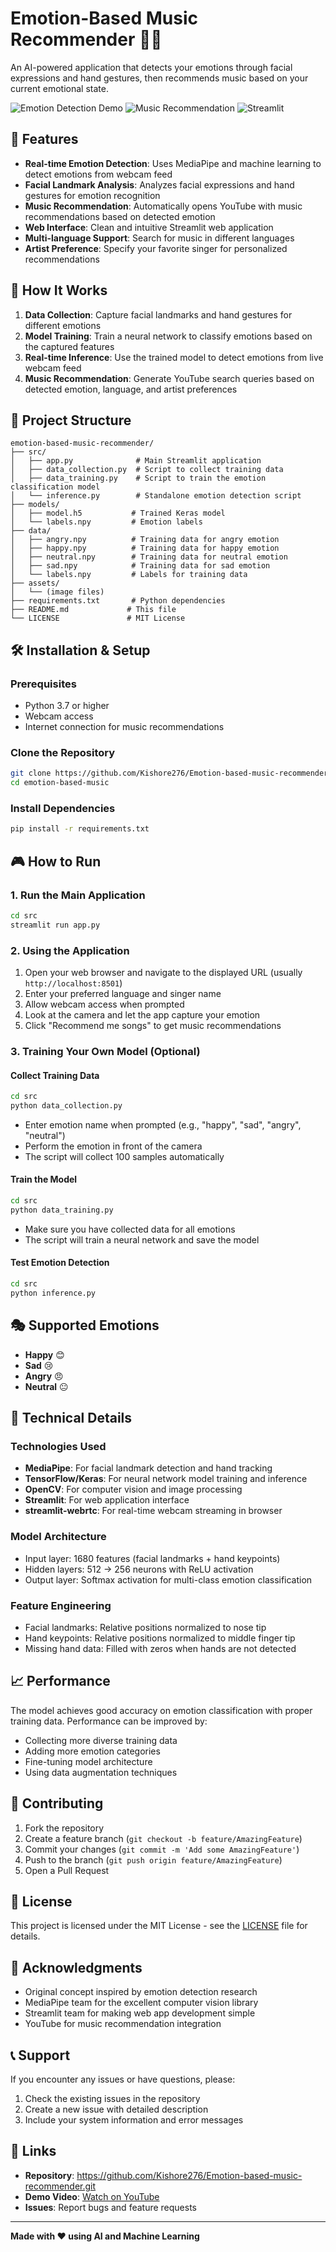 # Emotion-Based Music Recommender 🎵😊

An AI-powered application that detects your emotions through facial expressions and hand gestures, then recommends music based on your current emotional state.

![Emotion Detection Demo](https://img.shields.io/badge/AI-Emotion%20Detection-blue) ![Music Recommendation](https://img.shields.io/badge/Music-Recommendation-green) ![Streamlit](https://img.shields.io/badge/Streamlit-Web%20App-red)

## 🎯 Features

- **Real-time Emotion Detection**: Uses MediaPipe and machine learning to detect emotions from webcam feed
- **Facial Landmark Analysis**: Analyzes facial expressions and hand gestures for emotion recognition
- **Music Recommendation**: Automatically opens YouTube with music recommendations based on detected emotion
- **Web Interface**: Clean and intuitive Streamlit web application
- **Multi-language Support**: Search for music in different languages
- **Artist Preference**: Specify your favorite singer for personalized recommendations

## 🚀 How It Works

1. **Data Collection**: Capture facial landmarks and hand gestures for different emotions
2. **Model Training**: Train a neural network to classify emotions based on the captured features
3. **Real-time Inference**: Use the trained model to detect emotions from live webcam feed
4. **Music Recommendation**: Generate YouTube search queries based on detected emotion, language, and artist preferences

## 📁 Project Structure

```
emotion-based-music-recommender/
├── src/
│   ├── app.py              # Main Streamlit application
│   ├── data_collection.py  # Script to collect training data
│   ├── data_training.py    # Script to train the emotion classification model
│   └── inference.py        # Standalone emotion detection script
├── models/
│   ├── model.h5           # Trained Keras model
│   └── labels.npy         # Emotion labels
├── data/
│   ├── angry.npy          # Training data for angry emotion
│   ├── happy.npy          # Training data for happy emotion
│   ├── neutral.npy        # Training data for neutral emotion
│   ├── sad.npy            # Training data for sad emotion
│   └── labels.npy         # Labels for training data
├── assets/
│   └── (image files)
├── requirements.txt       # Python dependencies
├── README.md             # This file
└── LICENSE               # MIT License
```

## 🛠️ Installation & Setup

### Prerequisites
- Python 3.7 or higher
- Webcam access
- Internet connection for music recommendations

### Clone the Repository
```bash
git clone https://github.com/Kishore276/Emotion-based-music-recommender.git
cd emotion-based-music
```

### Install Dependencies
```bash
pip install -r requirements.txt
```

## 🎮 How to Run

### 1. Run the Main Application
```bash
cd src
streamlit run app.py
```

### 2. Using the Application
1. Open your web browser and navigate to the displayed URL (usually `http://localhost:8501`)
2. Enter your preferred language and singer name
3. Allow webcam access when prompted
4. Look at the camera and let the app capture your emotion
5. Click "Recommend me songs" to get music recommendations

### 3. Training Your Own Model (Optional)

#### Collect Training Data
```bash
cd src
python data_collection.py
```
- Enter emotion name when prompted (e.g., "happy", "sad", "angry", "neutral")
- Perform the emotion in front of the camera
- The script will collect 100 samples automatically

#### Train the Model
```bash
cd src
python data_training.py
```
- Make sure you have collected data for all emotions
- The script will train a neural network and save the model

#### Test Emotion Detection
```bash
cd src
python inference.py
```

## 🎭 Supported Emotions

- **Happy** 😊
- **Sad** 😢
- **Angry** 😠
- **Neutral** 😐

## 🔧 Technical Details

### Technologies Used
- **MediaPipe**: For facial landmark detection and hand tracking
- **TensorFlow/Keras**: For neural network model training and inference
- **OpenCV**: For computer vision and image processing
- **Streamlit**: For web application interface
- **streamlit-webrtc**: For real-time webcam streaming in browser

### Model Architecture
- Input layer: 1680 features (facial landmarks + hand keypoints)
- Hidden layers: 512 → 256 neurons with ReLU activation
- Output layer: Softmax activation for multi-class emotion classification

### Feature Engineering
- Facial landmarks: Relative positions normalized to nose tip
- Hand keypoints: Relative positions normalized to middle finger tip
- Missing hand data: Filled with zeros when hands are not detected

## 📈 Performance

The model achieves good accuracy on emotion classification with proper training data. Performance can be improved by:
- Collecting more diverse training data
- Adding more emotion categories
- Fine-tuning model architecture
- Using data augmentation techniques

## 🤝 Contributing

1. Fork the repository
2. Create a feature branch (`git checkout -b feature/AmazingFeature`)
3. Commit your changes (`git commit -m 'Add some AmazingFeature'`)
4. Push to the branch (`git push origin feature/AmazingFeature`)
5. Open a Pull Request

## 📝 License

This project is licensed under the MIT License - see the [LICENSE](LICENSE) file for details.

## 🙏 Acknowledgments

- Original concept inspired by emotion detection research
- MediaPipe team for the excellent computer vision library
- Streamlit team for making web app development simple
- YouTube for music recommendation integration

## 📞 Support

If you encounter any issues or have questions, please:
1. Check the existing issues in the repository
2. Create a new issue with detailed description
3. Include your system information and error messages

## 🔗 Links

- **Repository**: https://github.com/Kishore276/Emotion-based-music-recommender.git
- **Demo Video**: [Watch on YouTube](https://youtu.be/uDzLxos0lNU)
- **Issues**: Report bugs and feature requests

---

**Made with ❤️ using AI and Machine Learning**